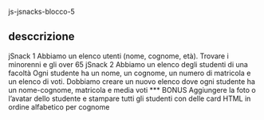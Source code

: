 js-jsnacks-blocco-5

## desccrizione

jSnack 1
Abbiamo un elenco utenti (nome, cognome, età).
Trovare i minorenni e gli over 65
jSnack 2
Abbiamo un elenco degli studenti di una facoltà
Ogni studente ha un nome, un cognome, un numero di matricola e un elenco di voti.
Dobbiamo creare un nuovo elenco dove ogni studente ha un nome-cognome, matricola e media voti
*** BONUS
Aggiungere la foto o l’avatar dello studente e stampare tutti gli studenti con delle card HTML in ordine alfabetico per cognome